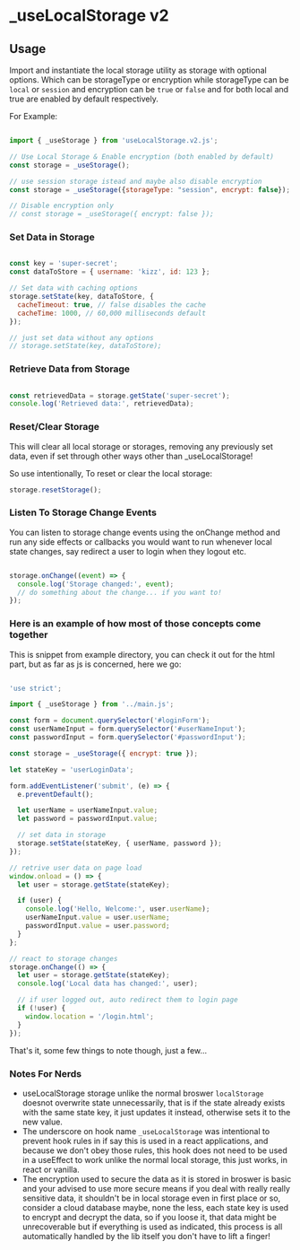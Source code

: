 # _useLocalStorage v2

## Usage

Import and instantiate the local storage utility as storage with optional options. Which can be storageType or encryption while storageType can be `local` or `session` and encryption can be `true` or `false` and for both local and true are enabled by default respectively.

For Example:

```javascript

import { _useStorage } from 'useLocalStorage.v2.js';

// Use Local Storage & Enable encryption (both enabled by default)
const storage = _useStorage();

// use session storage istead and maybe also disable encryption
const storage = _useStorage({storageType: "session", encrypt: false});

// Disable encryption only
// const storage = _useStorage({ encrypt: false });
```

### Set Data in Storage

``` javascript

const key = 'super-secret';
const dataToStore = { username: 'kizz', id: 123 };

// Set data with caching options
storage.setState(key, dataToStore, {
  cacheTimeout: true, // false disables the cache
  cacheTime: 1000, // 60,000 milliseconds default
});

// just set data without any options
// storage.setState(key, dataToStore);

```

### Retrieve Data from Storage

``` javascript

const retrievedData = storage.getState('super-secret');
console.log('Retrieved data:', retrievedData);

```

### Reset/Clear Storage

This will clear all local storage or storages, removing any previously set data, even if set through other ways other than _useLocalStorage!

So use intentionally, To reset or clear the local storage:

``` javascript
storage.resetStorage();
```

### Listen To Storage Change Events

You can listen to storage change events using the onChange method and run any side effects or callbacks you would want to run whenever local state changes, say redirect a user to login when they logout etc.

``` javascript

storage.onChange((event) => {
  console.log('Storage changed:', event);
  // do something about the change... if you want to!
});

```

### Here is an example of how most of those concepts come together

This is snippet from example directory, you can check it out for the html part, but as far as js is concerned, here we go:

``` js

'use strict';

import { _useStorage } from '../main.js';

const form = document.querySelector('#loginForm');
const userNameInput = form.querySelector('#userNameInput');
const passwordInput = form.querySelector('#passwordInput');

const storage = _useStorage({ encrypt: true });

let stateKey = 'userLoginData';

form.addEventListener('submit', (e) => {
  e.preventDefault();

  let userName = userNameInput.value;
  let password = passwordInput.value;

  // set data in storage
  storage.setState(stateKey, { userName, password });
});

// retrive user data on page load
window.onload = () => {
  let user = storage.getState(stateKey);

  if (user) {
    console.log('Hello, Welcome:', user.userName);
    userNameInput.value = user.userName;
    passwordInput.value = user.password;
  }
};

// react to storage changes
storage.onChange(() => {
  let user = storage.getState(stateKey);
  console.log('Local data has changed:', user);

  // if user logged out, auto redirect them to login page
  if (!user) {
    window.location = '/login.html';
  }
});

```

That's it, some few things to note though, just a few...

### Notes For Nerds

- useLocalStorage storage unlike the normal broswer `localStorage` doesnot overwrite state unnecessarily, that is if the state already exists with the same state key, it just updates it instead, otherwise sets it to the new value.
- The underscore on hook name `_useLocalStorage` was intentional to prevent hook rules in if say this is used in a react applications, and because we don't obey those rules, this hook does not need to be used in a useEffect to work unlike the normal local storage, this just works, in react or vanilla.
- The encryption used to secure the data as it is stored in broswer is basic and your advised to use more secure means if you deal with really really sensitive data, it shouldn't be in local storage even in first place or so, consider a cloud database maybe, none the less, each state key is used to encrypt and decrypt the data, so if you loose it, that data might be unrecoverable but if everything is used as indicated, this process is all automatically handled by the lib itself you don't have to lift a finger!

